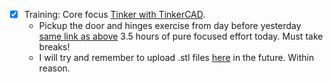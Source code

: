 - [x] Training: Core focus [Tinker with TinkerCAD](https://github.com/Shangrila-VHP/shangrila-vhp/issues/38).
  - Pickup the door and hinges exercise from day before yesterday [same link as above](https://github.com/Shangrila-VHP/shangrila-vhp/issues/38) 3.5 hours of pure focused effort today. Must take breaks!
  - I will try and remember to upload .stl files [here](https://github.com/Shangrila-VHP/shangrila-vhp/tree/main/design-and-scripting-public/3dprinting/TinkerCAD/_stl%20files) in the future. Within reason. 
